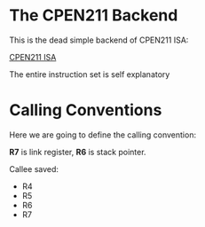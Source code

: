 # The CPEN211 Backend 

This is the dead simple backend of CPEN211 ISA:

[CPEN211 ISA](ISA.png)

The entire instruction set is self explanatory

# Calling Conventions

Here we are going to define the calling convention: 

**R7** is link register, **R6** is stack pointer.

Callee saved: 
- R4
- R5
- R6
- R7
